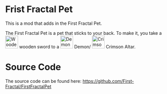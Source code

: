 # Frist Fractal Pet
This is a mod that adds in the First Fractal Pet.

The First Fractal Pet is a pet that sticks to your back. To make it, you take a  <img src="https://terraria.wiki.gg/images/c/cd/Wooden_Sword.png" alt="Wooden Sword Image" width="40"/> wooden sword to a  <img src="https://terraria.wiki.gg/images/f/f8/Demon_Altar.png" alt="Demon Altar Image" width="40"/> Demon/ <img src="https://terraria.wiki.gg/images/7/70/Crimson_Altar.png" alt="Crimson Altar Image" width="40"/> Crimson Altar.

# Source Code
The source code can be found here: https://github.com/First-Fractal/FirstFractalPet
